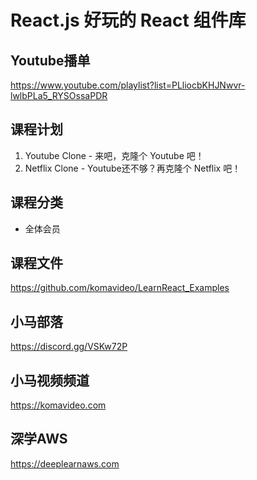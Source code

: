 React.js 好玩的 React 组件库
===========================

## Youtube播单

https://www.youtube.com/playlist?list=PLliocbKHJNwvr-lwlbPLa5_RYSOssaPDR

## 课程计划

01. Youtube Clone - 来吧，克隆个 Youtube 吧！
02. Netflix Clone - Youtube还不够？再克隆个 Netflix 吧！

## 课程分类

+ 全体会员

## 课程文件

https://github.com/komavideo/LearnReact_Examples

## 小马部落

https://discord.gg/VSKw72P

## 小马视频频道

https://komavideo.com

## 深学AWS

https://deeplearnaws.com
